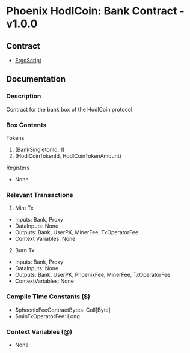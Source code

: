 # Phoenix HodlCoin: Bank Contract - v1.0.0

## Contract
- [ErgoScript](ergoscript/phoenix_v1_hodlcoin_bank.es)

## Documentation

### Description
Contract for the bank box of the HodlCoin protocol.

### Box Contents
Tokens
1. (BankSingletonId, 1)
2. (HodlCoinTokenId, HodlCoinTokenAmount)

Registers
- None

### Relevant Transactions
1. Mint Tx
- Inputs: Bank, Proxy
- DataInputs: None
- Outputs: Bank, UserPK, MinerFee, TxOperatorFee
- Context Variables: None
2. Burn Tx
- Inputs: Bank, Proxy
- DataInputs: None
- Outputs: Bank, UserPK, PhoenixFee, MinerFee, TxOperatorFee
- ContextVariables: None

### Compile Time Constants ($)
- $phoenixFeeContractBytes: Coll[Byte]
- $minTxOperatorFee: Long

### Context Variables (@)
- None
